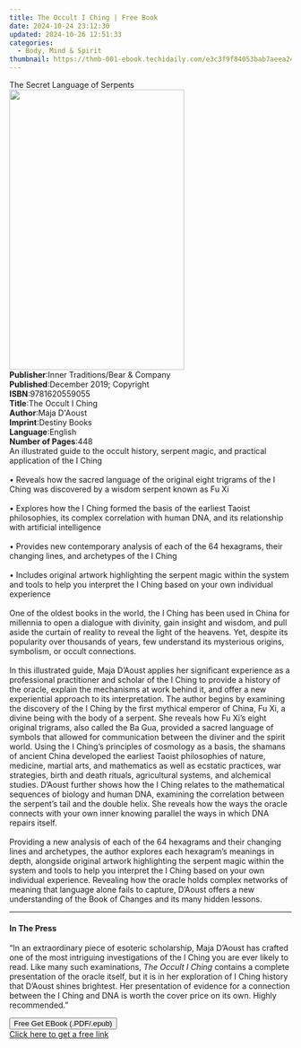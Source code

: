 ```yaml
---
title: The Occult I Ching | Free Book
date: 2024-10-24 23:12:30
updated: 2024-10-26 12:51:33
categories:
  - Body, Mind & Spirit
thumbnail: https://thmb-001-ebook.techidaily.com/e3c3f9f84053bab7aeea2416bde292dc5317ab4f4bfa7e382b72375353c962a8.jpg
---
```

<main id="book-container">
  <div class="flex flex-col">
    <div class="book-brief flex-1 py-6 px-4 sm:p-6 md:py-10 md:px-8">
      <!-- brief-->
      <div class="book-brief-main">The Secret Language of Serpents</div>
    </div>
    <div
      class="book-meta-info flex-1 grid gap-4 col-start-1 col-end-3 row-start-1 sm:mb-6 sm:grid-cols-4 lg:gap-6 lg:col-start-2 lg:row-end-6 lg:row-span-6 lg:mb-0"
    >
      <div
        class="book-meta-info-left place-content-center mt-4 p-4 text-sm leading-6 col-start-2 col-span-2 dark:text-slate-400"
      >
        <img
          class="w-full h-500 object-cover rounded-lg sm:h-255 sm:col-span-2 lg:col-span-full"
          src="https://img-001-ebook.techidaily.com/1119bff78b37717cecb602b5b51548cc70a02e164596156c956833aba9d88fae.jpg"
          alt=""
          width="312"
          height="500"
        />
      </div>
      <div
        class="book-meta-info-right mt-2 col-start-1 row-start-2 col-span-3 self-center"
      >
        <!-- meta data  -->
        <div class="flex flex-col px-4 md:px-8">
          <div class="flex-1">
            <strong>Publisher</strong>:<span class="px-2"
              >Inner Traditions/Bear &amp; Company</span
            >
          </div>
          <div class="flex-1">
            <strong>Published</strong>:<span class="px-2"
              >December 2019; Copyright</span
            >
          </div>
          <div class="flex-1">
            <strong>ISBN</strong>:<span class="px-2">9781620559055</span>
          </div>
          <div class="flex-1">
            <strong>Title</strong>:<span class="px-2">The Occult I Ching</span>
          </div>
          <div class="flex-1">
            <strong>Author</strong>:<span class="px-2">Maja D&#39;Aoust</span>
          </div>
          <div class="flex-1">
            <strong>Imprint</strong>:<span class="px-2">Destiny Books</span>
          </div>
          <div class="flex-1">
            <strong>Language</strong>:<span class="px-2">English</span>
          </div>
          <div class="flex-1">
            <strong>Number of Pages</strong>:<span class="px-2">448</span>
          </div>
        </div>
      </div>
    </div>
    <div class="book-description flex-1 py-6 px-4 sm:p-6 md:py-10 md:px-8">
      <div class="book-description-main">
        <div accordion-content="" id="description">
          An illustrated guide to the occult history, serpent magic, and
          practical application of the I Ching <br /><br />• Reveals how the
          sacred language of the original eight trigrams of the I Ching was
          discovered by a wisdom serpent known as Fu Xi <br /><br />• Explores
          how the I Ching formed the basis of the earliest Taoist philosophies,
          its complex correlation with human DNA, and its relationship with
          artificial intelligence <br /><br />• Provides new contemporary
          analysis of each of the 64 hexagrams, their changing lines, and
          archetypes of the I Ching <br /><br />• Includes original artwork
          highlighting the serpent magic within the system and tools to help you
          interpret the I Ching based on your own individual experience
          <br /><br />One of the oldest books in the world, the I Ching has been
          used in China for millennia to open a dialogue with divinity, gain
          insight and wisdom, and pull aside the curtain of reality to reveal
          the light of the heavens. Yet, despite its popularity over thousands
          of years, few understand its mysterious origins, symbolism, or occult
          connections. <br /><br />In this illustrated guide, Maja D’Aoust
          applies her significant experience as a professional practitioner and
          scholar of the I Ching to provide a history of the oracle, explain the
          mechanisms at work behind it, and offer a new experiential approach to
          its interpretation. The author begins by examining the discovery of
          the I Ching by the first mythical emperor of China, Fu Xi, a divine
          being with the body of a serpent. She reveals how Fu Xi’s eight
          original trigrams, also called the Ba Gua, provided a sacred language
          of symbols that allowed for communication between the diviner and the
          spirit world. Using the I Ching’s principles of cosmology as a basis,
          the shamans of ancient China developed the earliest Taoist
          philosophies of nature, medicine, martial arts, and mathematics as
          well as ecstatic practices, war strategies, birth and death rituals,
          agricultural systems, and alchemical studies. D’Aoust further shows
          how the I Ching relates to the mathematical sequences of biology and
          human DNA, examining the correlation between the serpent’s tail and
          the double helix. She reveals how the ways the oracle connects with
          your own inner knowing parallel the ways in which DNA repairs itself.
          <br /><br />Providing a new analysis of each of the 64 hexagrams and
          their changing lines and archetypes, the author explores each
          hexagram’s meanings in depth, alongside original artwork highlighting
          the serpent magic within the system and tools to help you interpret
          the I Ching based on your own individual experience. Revealing how the
          oracle holds complex networks of meaning that language alone fails to
          capture, D’Aoust offers a new understanding of the Book of Changes and
          its many hidden lessons.
        </div>
        <div class="accordion-fader"></div>
      </div>
    </div>
    <div class="book-excerpts flex-1 py-6 px-4 sm:p-6 md:py-10 md:px-8">
      <!-- excerpts-->
      <div class="book-excerpts-main">
        <hr />
        <h4 class="placeholder placeholder-heading">
          <span>In The Press</span>
        </h4>
        <p>
          “In an extraordinary piece of esoteric scholarship, Maja D’Aoust has
          crafted one of the most intriguing investigations of the I Ching you
          are ever likely to read. Like many such examinations,
          <i>The Occult I Ching</i> contains a complete presentation of the
          oracle itself, but it is in her exploration of I Ching history that
          D’Aoust shines brightest. Her presentation of evidence for a
          connection between the I Ching and DNA is worth the cover price on its
          own. Highly recommended.”
        </p>
      </div>
    </div>
    <div
      class="book-about-author flex-1 py-6 px-4 sm:p-6 md:py-10 md:px-8"
    ></div>
    <div class="book-free-get flex-1 py-6 px-4 sm:p-6 md:py-10 md:px-8">
      <button
        id="btn-free-get"
        class="bg-blue-500 hover:bg-blue-700 text-white font-bold py-2 px-4 rounded"
      >
        Free Get EBook (.PDF/.epub)
      </button>
      <div id="countdown-display" class="px-2 text-lg mt-2"></div>
      <a
        id="free-link"
        class="hidden bg-blue-500 hover:bg-blue-700 text-white font-bold py-2 px-4 rounded"
        href="https://www.ebooks.com/en-us/book/209676656/the-occult-i-ching/maja-d-aoust/"
        target="_blank"
        >Click here to get a free link</a
      >
    </div>
    <script>
      let countdownTime = 0;
      let countdownInterval = null;
      document
        .getElementById('btn-free-get')
        .addEventListener('click', startCountdown);
      function startCountdown() {
        countdownTime = new Date().getTime() + 60000 * 3;
        countdownInterval = setInterval(updateCountdown, 1000);
        document.getElementById('btn-free-get').disabled = true;
        document
          .getElementById('btn-free-get')
          .classList.add('bg-gray-500', 'cursor-not-allowed');
      }
      function updateCountdown() {
        let currentTime = new Date().getTime();
        let timeLeft = countdownTime - currentTime;
        let secondsLeft = Math.floor(timeLeft / 1000);
        document.getElementById('countdown-display').innerHTML =
          `Remaining time: ${secondsLeft} seconds.`;
        if (secondsLeft <= 0) {
          clearInterval(countdownInterval);
          document.getElementById('btn-free-get').classList.add('hidden');
          document.getElementById('free-link').classList.remove('hidden');
          document.getElementById('countdown-display').innerHTML = '';
        }
      }
    </script>
  </div>
</main>
